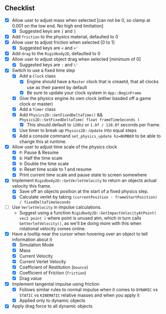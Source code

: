 ## Checklist
- [x] Allow user to adjust mass when selected [can not be 0, so clamp at 0.001 on the low end.  No high end limitation]
    - [x] Suggested keys are `[` and `]`
- [x] Add `friction` to the physics material, defaulted to 0
- [x] Allow user to adjust friction when selected [0 to 1]
    - [x] Suggested keys are `<` and `>'`
- [x] Add `drag` to the `Rigidbody2D`, defaulted to 0
- [x] Allow user to adjust object drag when selected [minimum of 0]
    - [x] Suggested keys are `:` and `\'`
- [x] Switch to use a fixed time step
    - [x] Add a `Clock` class
        - [x] Engine should have a `Master` clock that is creaetd, that all clocks use as their parent by default
        - [x] Be sure to update your clock system in `App::BeginFrame`
    - [x] Give the physics engine its own clock (either basded off a game clock or master)
    - [x] Add a `Timer` class
    - [x] Add `Physics2D::GetFixedDeltaTime()` && `Physics2D::SetFixedDeltaTime( float frameTimeSeconds )`
        - [x] This should default to `120hz` or `1.0f / 120.0f` seconds per frame.
    - [x] Use timer to break up `Physics2D::Update` into equal steps
    - [x] Add a console command `set_physics_update hz=NUMBER` to be able to change this at runtime.
- [x] Allow user to adjust time scale of the physics clock
    - [x] `P`: Pause & Resume
    - [x] `8`: Half the time scale
    - [x] `9`: Double the time scale
    - [x] `0`: Reset time scale to 1 and resume
    - [x] Print current time scale and pause state to screen somewhere
- [x] Implement `Rigidbody2D::GetVerletVelocity` to return an objects actual velocity this frame.
    - [x] Save off an objects position at the start of a fixed physics step.
    - [x] Calculate verlet by taking `(currentPosition - frameStartPosition) / fixedDeltaTimeSeconds`
- [ ] Use `VerletVelocity` in impulse calculations.
    - Suggest using a function `Rigidbody2D::GetImpactVelocityAtPoint( vec2 point )` where point is unused atm, which
      in turn calls `GetVerletVelocity()`, as we'll be doing more with this when rotational velocity comes online.
- [x] Have a tooltip near the cursor when hovering over an object to tell information about it
    - [x] Simulation Mode
    - [x] Mass
    - [x] Current Velocity
    - [x] Current Verlet Velocity
    - [x] Coefficient of Restitution (`bounce`)
    - [x] Coefficient of Friction (`friction`)
    - [x] Drag value
- [x] Implement tangental impulse using friction
    - [x] Follows similar rules to normal impulse when it comes to `DYNAMIC` vs `STATIC` vs `KINEMATIC` relative masses and when you apply it
    - [x] Applied only to dynamic objects
- [x] Apply drag force to all dynamic objects
